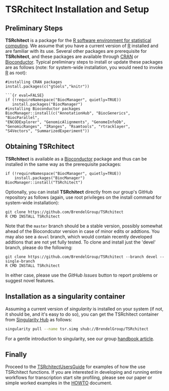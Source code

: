 # __TSRchitect__ Installation and Setup

## Preliminary Steps
__TSRchitect__ is a package for the [R software environment for statistical
computing](https://www.r-project.org/).
We assume that you have a current version of [R](https://www.r-project.org/)
 installed and are familiar with its use.
Several other packages are prerequisite for __TSRchitect__, and these packages
are available through
[CRAN](https://cran.r-project.org/) or
[Bioconductor](http://bioconductor.org/).
Typical preliminary steps to install or update these packages are as follows
(note: for system-wide installation, you would need to invoke
[R](https://www.r-project.org/) as root):

```{r eval=FALSE}
#installing CRAN packages
install.packages(c("gtools","knitr"))

```{r eval=FALSE}                              
if (!requireNamespace("BiocManager", quietly=TRUE))
   install.packages("BiocManager")
#installing Bioconductor packages
BiocManager::install(c("AnnotationHub", "BiocGenerics", "BiocParallel",
"ENCODExplorer", "GenomicAlignments", "GenomeInfoDb",
"GenomicRanges", "IRanges", "Rsamtools", "rtracklayer",
"S4Vectors", "SummarizedExperiment"))
```

## Obtaining TSRchitect
__TSRchitect__ is available as a
[Bioconductor](http://bioconductor.org/) package and thus can be installed in
the same way as the prerequisite packages:

```{r eval=FALSE}
if (!requireNamespace("BiocManager", quietly=TRUE))
    install.packages("BiocManager")
BiocManager::install("TSRchitect")
```

Optionally, you can install __TSRchitect__ directly from our group's GitHub
repository as follows (again, use root privileges on the install command for
system-wide installation):

```{bash eval=FALSE}
git clone https://github.com/BrendelGroup/TSRchitect
R CMD INSTALL TSRchitect
```

Note that the `master` branch should be a stable version, possibly somewhat
ahead of the Biocondcutor version in case of minor edits or addtions.
You may also see a `devel` branch, which would contain recently developed
addtions that are not yet fully tested.
To clone and install just the 'devel' branch, please do the following:
```{bash eval=FALSE}
git clone https://github.com/BrendelGroup/TSRchitect --branch devel --single-branch
R CMD INSTALL TSRchitect
```
In either case, please use the _GitHub Issues_ button to report problems or
suggest novel features.


## Installation as a singularity container

Assuming a current version of _singularity_ is installed on your system (if not,
it should be, and it's easy to do so), you can get the TSRchitect container from
[Singularity Hub](https://www.singularity-hub.org/collections/1204) as follows:

```bash
singularity pull --name tsr.simg shub://BrendelGroup/TSRchitect
```

For a gentle introduction to singularity, see our group
[handbook article](https://github.com/BrendelGroup/bghandbook/blob/master/doc/06.2-Howto-Singularity-run.md).


## Finally

Proceed to the [TSRchitectUsersGuide](./inst/doc/TSRchitectUsersGuide.Rmd) for
examples of how the use TSRchitect functions.
If you are interested in developing and running entire workflows for
transcription start site profiling, please see our paper or simple worked
examples in the [HOWTO](./demo/HOWTO.md) document.
